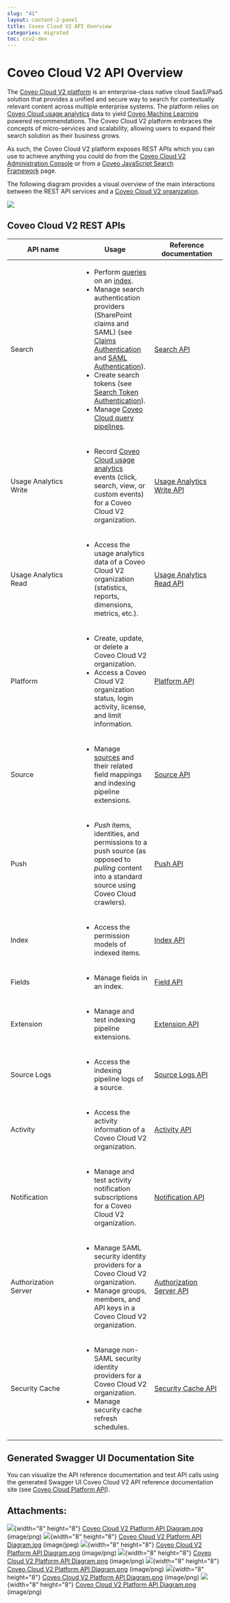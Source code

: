 ```yaml
---
slug: "41"
layout: content-2-panel
title: Coveo Cloud V2 API Overview
categories: migrated
toc: ccv2-dev
---
```


# Coveo Cloud V2 API Overview

The [Coveo Cloud V2 platform](Glossary_37585054.html#Glossary-CoveoCloudV2Platform) is an enterprise-class native cloud SaaS/PaaS solution that provides a unified and secure way to search for contextually relevant content across multiple enterprise systems. The platform relies on [Coveo Cloud usage analytics](Glossary_37585054.html#Glossary-CoveoCloudUsageAnalytics) data to yield [Coveo Machine Learning](Glossary_37585054.html#Glossary-CoveoMachineLearning) powered recommendations. The Coveo Cloud V2 platform embraces the concepts of micro-services and scalability, allowing users to expand their search solution as their business grows.

As such, the Coveo Cloud V2 platform exposes REST APIs which you can use to achieve anything you could do from the [Coveo Cloud V2 Administration Console](http://www.coveo.com/go?dest=cloudhelp&lcid=9&context=302) or from a [Coveo JavaScript Search Framework](https://developers.coveo.com/display/JsSearchV1) page. 

The following diagram provides a visual overview of the main interactions between the REST API services and a [Coveo Cloud V2 organization](Glossary_37585054.html#Glossary-CoveoCloudV2Organization).

![](attachments/37584927/37552186.png)

## Coveo Cloud V2 REST APIs

<table>
<colgroup>
<col width="33%" />
<col width="33%" />
<col width="33%" />
</colgroup>
<thead>
<tr class="header">
<th>API name</th>
<th>Usage</th>
<th>Reference documentation</th>
</tr>
</thead>
<tbody>
<tr class="odd">
<td>Search</td>
<td><ul>
<li>Perform <a href="Glossary_37585054.html#Glossary-Query">queries</a> on an <a href="Glossary_37585054.html#Glossary-Index">index</a>.</li>
<li>Manage search authentication providers (SharePoint claims and SAML) (see <a href="Claims_Authentication">Claims Authentication</a> and <a href="SAML_Authentication">SAML Authentication</a>).</li>
<li>Create search tokens (see <a href="Search_Token_Authentication">Search Token Authentication</a>).</li>
<li>Manage <a href="Glossary_37585054.html#Glossary-CoveoCloudQueryPipeline">Coveo Cloud query pipelines</a>.</li>
</ul></td>
<td><a href="https://platform.cloud.coveo.com/docs?api=SearchApi">Search API</a></td>
</tr>
<tr class="even">
<td>Usage Analytics Write</td>
<td><ul>
<li>Record <a href="Glossary_37585054.html#Glossary-CoveoCloudUsageAnalytics">Coveo Cloud usage analytics</a> events (click, search, view, or custom events) for a Coveo Cloud V2 organization.</li>
</ul></td>
<td><a href="https://platform.cloud.coveo.com/docs?api=UsageAnalyticsWrite">Usage Analytics Write API</a></td>
</tr>
<tr class="odd">
<td>Usage Analytics Read</td>
<td><ul>
<li>Access the usage analytics data of a Coveo Cloud V2 organization (statistics, reports, dimensions, metrics, etc.).</li>
</ul></td>
<td><a href="https://platform.cloud.coveo.com/docs?api=UsageAnalyticsRead">Usage Analytics Read API</a></td>
</tr>
<tr class="even">
<td>Platform</td>
<td><ul>
<li>Create, update, or delete a Coveo Cloud V2 organization.</li>
<li>Access a Coveo Cloud V2 organization status, login activity, license, and limit information.</li>
</ul></td>
<td><a href="https://platform.cloud.coveo.com/docs?api=Platform">Platform API</a></td>
</tr>
<tr class="odd">
<td>Source</td>
<td><ul>
<li>Manage <a href="Glossary_37585054.html#Glossary-Source">sources</a> and their related field mappings and indexing pipeline extensions.</li>
</ul></td>
<td><a href="https://platform.cloud.coveo.com/docs?api=Source">Source API</a></td>
</tr>
<tr class="even">
<td>Push</td>
<td><ul>
<li><em>Push</em> items, identities, and permissions to a push source (as opposed to <em>pulling</em> content into a standard source using Coveo Cloud crawlers).</li>
</ul></td>
<td><a href="https://platform.cloud.coveo.com/docs?api=PushApi">Push API</a></td>
</tr>
<tr class="odd">
<td>Index</td>
<td><ul>
<li>Access the permission models of indexed items.</li>
</ul></td>
<td><a href="https://platform.cloud.coveo.com/docs?api=Index">Index API</a></td>
</tr>
<tr class="even">
<td>Fields</td>
<td><ul>
<li>Manage fields in an index.</li>
</ul></td>
<td><a href="https://platform.cloud.coveo.com/docs?api=Field">Field API</a></td>
</tr>
<tr class="odd">
<td>Extension</td>
<td><ul>
<li>Manage and test indexing pipeline extensions.</li>
</ul></td>
<td><a href="https://platform.cloud.coveo.com/docs?api=Extension">Extension API</a></td>
</tr>
<tr class="even">
<td>Source Logs</td>
<td><ul>
<li>Access the indexing pipeline logs of a source.</li>
</ul></td>
<td><a href="https://platform.cloud.coveo.com/docs?api=SourceLogsApi">Source Logs API</a></td>
</tr>
<tr class="odd">
<td>Activity</td>
<td><ul>
<li>Access the activity information of a Coveo Cloud V2 organization.</li>
</ul></td>
<td><a href="https://platform.cloud.coveo.com/docs?api=Activity">Activity API</a></td>
</tr>
<tr class="even">
<td>Notification</td>
<td><ul>
<li>Manage and test activity notification subscriptions for a Coveo Cloud V2 organization.</li>
</ul></td>
<td><a href="https://platform.cloud.coveo.com/docs?api=Notification">Notification API</a></td>
</tr>
<tr class="odd">
<td>Authorization Server</td>
<td><ul>
<li>Manage SAML security identity providers for a Coveo Cloud V2 organization.</li>
<li>Manage groups, members, and API keys in a Coveo Cloud V2 organization.</li>
</ul></td>
<td><a href="https://platform.cloud.coveo.com/docs?api=AuthorizationServer">Authorization Server API</a></td>
</tr>
<tr class="even">
<td>Security Cache</td>
<td><ul>
<li>Manage non-SAML security identity providers for a Coveo Cloud V2 organization.</li>
<li>Manage security cache refresh schedules.</li>
</ul></td>
<td><a href="https://platform.cloud.coveo.com/docs?api=SecurityCache">Security Cache API</a></td>
</tr>
</tbody>
</table>

## Generated Swagger UI Documentation Site

You can visualize the API reference documentation and test API calls using the generated Swagger UI Coveo Cloud V2 API reference documentation site (see [Coveo Cloud Platform API](https://platform.cloud.coveo.com/docs)).

## Attachments:

![](images/icons/bullet_blue.gif){width="8" height="8"} [Coveo Cloud V2 Platform API Diagram.png](attachments/37584927/37552242.png) (image/png)
![](images/icons/bullet_blue.gif){width="8" height="8"} [Coveo Cloud V2 Platform API Diagram.jpg](attachments/37584927/37552241.jpg) (image/jpeg)
![](images/icons/bullet_blue.gif){width="8" height="8"} [Coveo Cloud V2 Platform API Diagram.png](attachments/37584927/37552338.png) (image/png)
![](images/icons/bullet_blue.gif){width="8" height="8"} [Coveo Cloud V2 Platform API Diagram.png](attachments/37584927/37552362.png) (image/png)
![](images/icons/bullet_blue.gif){width="8" height="8"} [Coveo Cloud V2 Platform API Diagram.png](attachments/37584927/37552471.png) (image/png)
![](images/icons/bullet_blue.gif){width="8" height="8"} [Coveo Cloud V2 Platform API Diagram.png](attachments/37584927/37552634.png) (image/png)
![](images/icons/bullet_blue.gif){width="8" height="8"} [Coveo Cloud V2 Platform API Diagram.png](attachments/37584927/37552186.png) (image/png)

